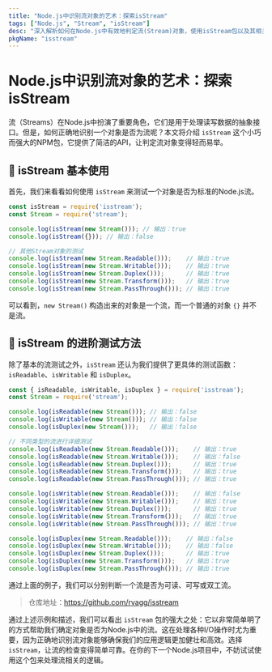 ```yaml
---
title: "Node.js中识别流对象的艺术：探索isStream"
tags: ["Node.js", "Stream", "isStream"]
desc: "深入解析如何在Node.js中有效地判定流(Stream)对象，使用isStream包以及其相关函数的实践指南。"
pkgName: "isstream"
---
```


# Node.js中识别流对象的艺术：探索isStream

流（Streams）在Node.js中扮演了重要角色，它们是用于处理读写数据的抽象接口。但是，如何正确地识别一个对象是否为流呢？本文将介绍 `isStream` 这个小巧而强大的NPM包，它提供了简洁的API，让判定流对象变得轻而易举。

## 🧩 isStream 基本使用

首先，我们来看看如何使用 `isStream` 来测试一个对象是否为标准的Node.js流。

```javascript
const isStream = require('isstream');
const Stream = require('stream');

console.log(isStream(new Stream())); // 输出：true
console.log(isStream({})); // 输出：false

// 其他Stream对象的测试
console.log(isStream(new Stream.Readable()));    // 输出：true
console.log(isStream(new Stream.Writable()));    // 输出：true
console.log(isStream(new Stream.Duplex()));      // 输出：true
console.log(isStream(new Stream.Transform()));   // 输出：true
console.log(isStream(new Stream.PassThrough())); // 输出：true
```

可以看到，`new Stream()` 构造出来的对象是一个流，而一个普通的对象 `{}` 并不是流。

## 🎣 isStream 的进阶测试方法

除了基本的流测试之外，`isStream` 还认为我们提供了更具体的测试函数：`isReadable`、`isWritable` 和 `isDuplex`。

```javascript
const { isReadable, isWritable, isDuplex } = require('isstream');
const Stream = require('stream');

console.log(isReadable(new Stream())); // 输出：false
console.log(isWritable(new Stream())); // 输出：false
console.log(isDuplex(new Stream()));   // 输出：false

// 不同类型的流进行详细测试
console.log(isReadable(new Stream.Readable()));    // 输出：true
console.log(isReadable(new Stream.Writable()));    // 输出：false
console.log(isReadable(new Stream.Duplex()));      // 输出：true
console.log(isReadable(new Stream.Transform()));   // 输出：true
console.log(isReadable(new Stream.PassThrough())); // 输出：true

console.log(isWritable(new Stream.Readable()));    // 输出：false
console.log(isWritable(new Stream.Writable()));    // 输出：true
console.log(isWritable(new Stream.Duplex()));      // 输出：true
console.log(isWritable(new Stream.Transform()));   // 输出：true
console.log(isWritable(new Stream.PassThrough())); // 输出：true

console.log(isDuplex(new Stream.Readable()));    // 输出：false
console.log(isDuplex(new Stream.Writable()));    // 输出：false
console.log(isDuplex(new Stream.Duplex()));      // 输出：true
console.log(isDuplex(new Stream.Transform()));   // 输出：true
console.log(isDuplex(new Stream.PassThrough())); // 输出：true
```

通过上面的例子，我们可以分别判断一个流是否为可读、可写或双工流。

> 仓库地址：https://github.com/rvagg/isstream

通过上述示例和描述，我们可以看出 `isStream` 包的强大之处：它以非常简单明了的方式帮助我们确定对象是否为Node.js中的流。这在处理各种I/O操作时尤为重要，因为正确地识别流对象能够确保我们的应用逻辑更加健壮和高效。选择 `isStream`，让流的检查变得简单可靠。在你的下一个Node.js项目中，不妨试试使用这个包来处理流相关的逻辑。